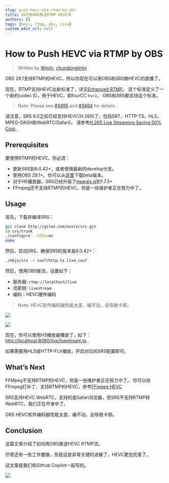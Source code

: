 ```yaml
---
slug: push-hevc-via-rtmp-by-obs
title: 如何用OBS推送RTMP HEVC流
authors: []
tags: [hevc, rtmp, obs, live]
custom_edit_url: null
---
```


# How to Push HEVC via RTMP by OBS

> Written by [Winlin](https://github.com/winlinvip), [chundonglinlin](https://github.com/chundonglinlin)

OBS 29.1支持RTMP的HEVC，所以你现在可以用OBS和SRS做HEVC的直播了。

现在，RTMP支持HEVC出新标准了，详见[Enhanced RTMP](https://github.com/veovera/enhanced-rtmp)。
这个标准定义了一个新的codec ID，用于HEVC，即fourCC `hvc1`，
OBS和SRS都支持这个标准。

<!--truncate-->

> Note: Please see [#3495](https://github.com/ossrs/srs/pull/3495) and [#3464](https://github.com/ossrs/srs/issues/3464) for details.

请注意，SRS 6.0之前已经支持HEVC(H.265)了，包括SRT，HTTP-TS，HLS，MPEG-DASH和WebRTC(Safari)，
请参考[H.265 Live Streaming Saving 50% Cost](./2023-03-07-Lets-Do-H265-Live-Streaming.md)。

## Prerequisites

要使用RTMP的HEVC，你必须：

* 更新SRS到6.0.42+，或者使用最新的develop分支。
* 使用OBS 29.1+。你可以从[这里](https://github.com/obsproject/obs-studio/releases)下载beta版本。
* 对于H5播放器，SRS已经升级了[mpegjs.js](https://github.com/xqq/mpegts.js)到1.7.3+
* FFmpeg还不支持RTMP的HEVC，但是一些维护者正在努力中了。

## Usage

首先，下载并编译SRS：

```bash
git clone http://gitee.com/ossrs/srs.git
cd srs/trunk
./configure --h265=on
make
```

然后，启动SRS，确保SRS的版本是6.0.42+：

```bash
./objs/srs -c conf/http.ts.live.conf
```

然后，使用OBS推流，设置如下：

* 服务器: `rtmp://localhost/live`
* 流密钥: `livestream`
* 编码：HEVC硬件编码

> Note: HEVC软件编码器性能太差，编不动，会导致卡顿。

![](/img/blog-2023-04-08-001.png)

![](/img/blog-2023-04-08-002.png)

现在，你可以使用H5播放器播放了，如下：
[http://localhost:8080/live/livestream.ts](http://localhost:8080/players/srs_player.html?stream=livestream.ts).

如果需要用HLS或HTTP-FLV播放，开启对应的SRS配置即可。

## What’s Next

FFMpeg不支持RTMP的HEVC，但是一些维护者正在努力中了。
你可以给FFmpeg打补丁，支持RTMP的HEVC，参考[FFmpeg HEVC](http://claire-chang.com/2023/03/09/%e7%82%basrs6%e7%b7%a8%e8%ad%af%e6%94%af%e6%8c%81http-flv%e7%9a%84ffmpeg%e6%aa%94%e6%a1%88/)

SRS支持HEVC WebRTC，支持的是Safari浏览器，但SRS不支持RTMP转WebRTC，我们正在开发中了。

OBS HEVC软件编码器性能太差，编不动，会导致卡顿。

## Conclusion

这篇文章介绍了如何用OBS推送HEVC RTMP流。

尽管还有一些工作要做，但是这是非常关键的进展了，HEVC更加完善了。

这文章是我们和Github Copilot一起写的。

![](https://ossrs.net/gif/v1/sls.gif?site=ossrs.net&path=/lts/blog-zh/23-04-08-Push-HEVC-via-RTMP-by-OBS)

